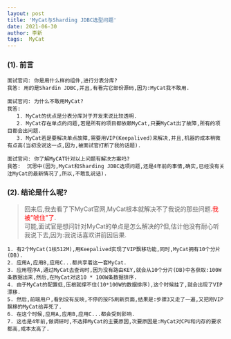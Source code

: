```yaml
---
layout: post
title: 'MyCat与Sharding JDBC选型问题'
date: 2021-06-30
author: 李新
tags:  MyCat
---
```


### (1).  前言
```
面试官问: 你是用什么样的组件,进行分表分库?
我答: 用的是Shardin JDBC,并且,有看完它部份源码,因为:MyCat我不敢用.  

面试官问: 为什么不敢用MyCat?
我答: 
   1. MyCat的优点是分表分库对于开发来说比较透明.  
   2. MyCat存在单点的问题,若是所有的项目都依赖MyCat,只要MyCat出了故障,所有的项目都会出问题.  
   3. MyCat若是要解决单点故障,需要用VIP(Keepalived)来解决,并且,机器的成本稍微有点高(当初没说这一点,因为,被面试官打断了我的话题).  

面试官问: 你了解MyCAT针对以上问题有解决方案吗?
我答:  沉思中(因为,MyCat和Sharding JDBC选项问题,还是4年前的事情,确实,已经没有关注MyCat的最新情况了,所以,不敢乱说话).
```
### (2). 结论是什么呢?
> 回来后,我去看了下MyCat官网,MyCat根本就解决不了我说的那些问题.<font color='red'>我被"唬住"了</font>.  
> 可能,面试官是想问针对MyCat的单点是怎么解决的?但,估计他没有耐心听我说下去,因为:我说话喜欢讲前因后果.      

```
1. 有2个MyCat(1核512M),用Keepalived实现了VIP飘移功能,同时,MyCat拥有10个分片(DB).  
2. 应用A,应用B,应用C...都共享着这一套MyCat.  
3. 应用程序A,通过MyCat去查询时,因为没有路由KEY,就会从10个分片(DB)中各获取:100W条数据出来,然后,在MyCat对这10 * 100W条数据排序.  
4. 由于MyCat的配置低,压根就撑不住(10*100W的数据排序),这个时候挂了,就会出现了VIP漂移.   
5. 然后,前端用户,看到没有反映,不停的按F5刷新页面,结果是:步骤3又走了一遍,又把刚VIP飘移的MyCat给弄死了.  
6. 在这个时候,应用A,应用B,应用C...都会受到影响.
7. 这也是4年前,做调研时,不选择MyCat的主要原因,次要原因是:MyCat对CPU和内存的要求都高,成本太高了.     
```
